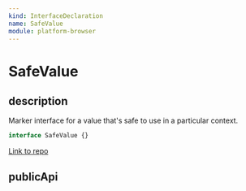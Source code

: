 ```yaml
---
kind: InterfaceDeclaration
name: SafeValue
module: platform-browser
---
```


# SafeValue

## description

Marker interface for a value that's safe to use in a particular context.

```ts
interface SafeValue {}
```

[Link to repo](https://github.com/timdeschryver/angular/blob/master/packages/platform-browser/src/security/dom_sanitization_service.ts#L21-L21)

## publicApi
